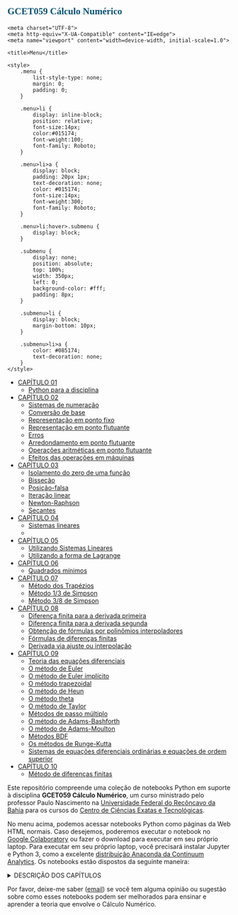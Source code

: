 <link href="https://fonts.googleapis.com/css?family=Audiowide" rel="stylesheet" />
<link href="https://fonts.googleapis.com/css?family=Roboto" rel="stylesheet" />

## <span style="color: #015174; font-family: Audiowide;">GCET059 Cálculo Numérico</span>

<html lang="en">

<head>
    
    <meta charset="UTF-8">
    <meta http-equiv="X-UA-Compatible" content="IE=edge">
    <meta name="viewport" content="width=device-width, initial-scale=1.0">
    
    <title>Menu</title>

    <style>
        .menu {
            list-style-type: none;
            margin: 0;
            padding: 0;
        }

        .menu>li {
            display: inline-block;
            position: relative;
            font-size:14px;
            color:#015174;
            font-weight:100;
            font-family: Roboto;
        }

        .menu>li>a {
            display: block;
            padding: 20px 1px;
            text-decoration: none;
            color: #015174;
            font-size:14px;
            font-weight:300;
            font-family: Roboto;
        }
        
        .menu>li:hover>.submenu {
            display: block;
        }
        
        .submenu {
            display: none;
            position: absolute;
            top: 100%;
            width: 350px;
            left: 0;
            background-color: #fff;
            padding: 8px;
        }
        
        .submenu>li {
            display: block;
            margin-bottom: 10px;
        }
        
        .submenu>li>a {
            color: #085174;
            text-decoration: none;
        }
    </style>
</head>

<body>

<nav>
<ul class="menu">
<li><a href="#">CAPÍTULO 01</a>
    <ul class="submenu">
        <li><a href="" target="_blank">Python para a disciplina</a></li>
    </ul>
</li>

<li><a href="#">CAPÍTULO 02</a>
    <ul class="submenu">
        <li><a href="https://profpaulonascimento.github.io/gcet059/" target="_blank">Sistemas de numeração</a></li>
        <li><a href="" target="_blank">Conversão de base</a></li>
        <li><a href="" target="_blank">Representação em ponto fixo</a></li>
        <li><a href="" target="_blank">Representação em ponto flutuante</a></li>
        <li><a href="" target="_blank">Erros</a></li>
        <li><a href="" target="_blank">Arredondamento em ponto flutuante</a></li>
        <li><a href="" target="_blank">Operações aritméticas em ponto flutuante</a></li>
        <li><a href="" target="_blank">Efeitos das operações em máquinas</a></li>
    </ul>
</li>
    
<li><a href="#">CAPÍTULO 03</a>
    <ul class="submenu">
        <li><a href="" target="_blank">Isolamento do zero de uma função</a></li>
        <li><a href="" target="_blank">Bisseção</a></li>
        <li><a href="" target="_blank">Posição-falsa</a></li>
        <li><a href="" target="_blank">Iteração linear</a></li>
        <li><a href="" target="_blank">Newton-Raphson</a></li>
        <li><a href="" target="_blank">Secantes</a></li>
    </ul>
</li>

<li><a href="#">CAPÍTULO 04</a>
    <ul class="submenu">
        <li><a href="" target="_blank">Sistemas lineares</a></li>
        <li><a href="" target="_blank"></a></li>
    </ul>
</li>

<li><a href="#">CAPÍTULO 05</a>
    <ul class="submenu">
        <li><a href="https://profpaulonascimento.github.io/gcet059/html/gcet059_interpolacao_sistemas.html" target="_blank">Utilizando Sistemas Lineares</a></li>
        <li><a href="https://profpaulonascimento.github.io/gcet059/html/gcet059_interpolacao_lagrange.html" target="_blank">Utilizando a forma de Lagrange</a></li>
    </ul>
</li>

<li><a href="#">CAPÍTULO 06</a>
    <ul class="submenu">
        <li><a href="https://profpaulonascimento.github.io/gcet059/html/gcet059_quadrados_minimos.html" target="_blank">Quadrados mínimos</a></li>
    </ul>
</li>

<li><a href="#">CAPÍTULO 07</a> <!--Métodos para encontrar aproximações da integral de uma função real definida em um intervalo</a>-->
    <ul class="submenu">
        <li><a href="https://profpaulonascimento.github.io/gcet059/html/gcet059_integracao_trapezios.html" target="_blank">Método dos Trapézios</a></li>
        <li><a href="https://profpaulonascimento.github.io/gcet059/html/gcet059_integracao_13simpson.html" target="_blank">Método 1/3 de Simpson</a></li>
        <li><a href="https://profpaulonascimento.github.io/gcet059/html/gcet059_integracao_38simpson.html" target="_blank">Método 3/8 de Simpson</a></li>    
    </ul>
</li>

<li><a href="#">CAPÍTULO 08</a>
    <ul class="submenu">
        <li><a href="" target="_blank">Diferença finita para a derivada primeira</a></li>
        <li><a href="" target="_blank">Diferença finita para a derivada segunda</a></li>
        <li><a href="" target="_blank">Obtenção de fórmulas por polinômios interpoladores</a></li>
        <li><a href="" target="_blank">Fórmulas de diferenças finitas</a></li>
        <li><a href="" target="_blank">Derivada via ajuste ou interpolação</a></li>
    </ul>
</li>

<li><a href="#">CAPÍTULO 09</a>
    <ul class="submenu">
        <li><a href="" target="_blank">Teoria das equações diferenciais</a></li>
        <li><a href="" target="_blank">O método de Euler</a></li>
        <li><a href="" target="_blank">O método de Euler implícito</a></li>
        <li><a href="" target="_blank">O método trapezoidal</a></li>
        <li><a href="" target="_blank">O método de Heun</a></li>
        <li><a href="" target="_blank">O método theta</a></li>
        <li><a href="" target="_blank">O método de Taylor</a></li>
        <li><a href="" target="_blank">Métodos de passo múltiplo</a></li>
        <li><a href="" target="_blank">O método de Adams-Bashforth</a></li>
        <li><a href="" target="_blank">O método de Adams-Moulton</a></li>
        <li><a href="" target="_blank">Métodos BDF</a></li>
        <li><a href="" target="_blank">Os métodos de Runge-Kutta</a></li>
        <li><a href="" target="_blank">Sistemas de equações diferenciais ordinárias e equações de ordem superior</a></li>
    </ul>
</li>
 
 <li><a href="#">CAPÍTULO 10</a>
    <ul class="submenu">
        <li><a href="" target="_blank">Método de diferenças finitas</a></li>
    </ul>
</li>
    
</ul>
</nav>
</body>
</html>


Este repositório compreende uma coleção de notebooks Python em suporte à disciplina **GCET059 Cálculo Numérico**, um curso ministrado pelo professor Paulo Nascimento na [Universidade Federal do Recôncavo da Bahia](https://ufrb.edu.br) para os cursos do [Centro de Ciências Exatas e Tecnológicas](https://ufrb.edu.br/cetec/). <!-- Observe que há um site complementar [**CBE 32338 Process Control Laboratory**](https://jckantor.github.io/CBE32338/) com notebooks adicionais demonstrando a implementação prática desses conceitos usando o Temperature Control Laboratory.-->

No menu acima, podemos acessar notebooks Python como páginas da Web HTML normais. Caso desejemos, poderemos executar o notebook no [Google Colaboratory](https://colab.research.google.com) ou fazer o download para executar em seu próprio laptop. Para executar em seu próprio laptop, você precisará instalar Jupyter e Python 3, como a excelente [distribuição Anaconda da Continuum Analytics](https://www.continuum.io/downloads). Os notebooks estão dispostos da seguinte maneira:

<details>
<summary>DESCRIÇÃO DOS CAPÍTULOS</summary>

<ul>
    <li>CAPÍTULO 01: Python para a disciplina</li>
    <li>CAPÍTULO 02: Representação de números e aritmética em máquinas</li>
    <li>CAPÍTULO 03: Métodos numéricos para determinar a solução aproximada de uma equação</li>
    <li>CAPÍTULO 04: Métodos numéricos para determinar a solução aproximada de um sistema de equações lineares</li>
    <li>CAPÍTULO 05: Interpolaçao polinomial</li>
    <li>CAPÍTULO 06: Quadrados mínimos</li>
    <li>CAPÍTULO 07: Integração numérica</li>
    <li>CAPÍTULO 08: Derivação numérica</li>
    <li>CAPÍTULO 09: Problema de valor inicial</li>
    <li>CAPÍTULO 10: Problemas de valores de contorno
</ul>
</details>


Por favor, deixe-me saber ([email](mailto:nascimento.p@ufrb.edu.br)) se você tem alguma opinião ou sugestão sobre como esses notebooks podem ser melhorados para ensinar e aprender a teoria que envolve o Cálculo Numérico.
